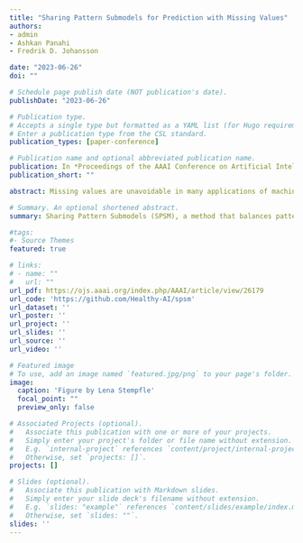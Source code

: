 ```yaml
---
title: "Sharing Pattern Submodels for Prediction with Missing Values"
authors:
- admin
- Ashkan Panahi
- Fredrik D. Johansson

date: "2023-06-26"
doi: ""

# Schedule page publish date (NOT publication's date).
publishDate: "2023-06-26"

# Publication type.
# Accepts a single type but formatted as a YAML list (for Hugo requirements).
# Enter a publication type from the CSL standard.
publication_types: [paper-conference]

# Publication name and optional abbreviated publication name.
publication: In *Proceedings of the AAAI Conference on Artificial Intelligence*
publication_short: ""

abstract: Missing values are unavoidable in many applications of machine learning and present challenges both during training and at test time. When variables are missing in recurring patterns, fitting separate pattern submodels have been proposed as a solution. However, fitting models independently does not make efficient use of all available data. Conversely, fitting a single shared model to the full data set relies on imputation which often leads to biased results when missingness depends on unobserved factors. We propose an alternative approach, called sharing pattern submodels (SPSM), which i) makes predictions that are robust to missing values at test time, ii) maintains or improves the predictive power of pattern submodels, and iii) has a short description, enabling improved interpretability. Parameter sharing is enforced through sparsity-inducing regularization which we prove leads to consistent estimation. Finally, we give conditions for when a sharing model is optimal, even when both missingness and the target outcome depend on unobserved variables. Classification and regression experiments on synthetic and real-world data sets demonstrate that our models achieve a favorable tradeoff between pattern specialization and information sharing.

# Summary. An optional shortened abstract.
summary: Sharing Pattern Submodels (SPSM), a method that balances pattern specialization and information sharing by enforcing parameter sharing through sparsity-inducing regularization, improving robustness to missing values while maintaining interpretability and predictive power.

#tags:
#- Source Themes
featured: true

# links:
# - name: ""
#   url: ""
url_pdf: https://ojs.aaai.org/index.php/AAAI/article/view/26179
url_code: 'https://github.com/Healthy-AI/spsm'
url_dataset: ''
url_poster: ''
url_project: ''
url_slides: ''
url_source: ''
url_video: ''

# Featured image
# To use, add an image named `featured.jpg/png` to your page's folder. 
image:
  caption: 'Figure by Lena Stempfle'
  focal_point: ""
  preview_only: false

# Associated Projects (optional).
#   Associate this publication with one or more of your projects.
#   Simply enter your project's folder or file name without extension.
#   E.g. `internal-project` references `content/project/internal-project/index.md`.
#   Otherwise, set `projects: []`.
projects: []

# Slides (optional).
#   Associate this publication with Markdown slides.
#   Simply enter your slide deck's filename without extension.
#   E.g. `slides: "example"` references `content/slides/example/index.md`.
#   Otherwise, set `slides: ""`.
slides: ''
---
```

